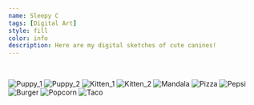 ```yaml
---
name: Sleepy C  
tags: [Digital Art]
style: fill
color: info
description: Here are my digital sketches of cute canines!
---
```

<br>

![Puppy_1](/assets/images/dog_playing.png)
![Puppy_2](/assets/images/dog_sitting.png)
![Kitten_1](/assets/images/kitten_loaf.png)
![Kitten_2](/assets/images/kitten.png)
![Mandala](/assets/images/mandala.png)
![Pizza](/assets/images/pizza.png)
![Pepsi](/assets/images/pepsi.png)
![Burger](/assets/images/burger.png)
![Popcorn](/assets/images/popcorn.png)
![Taco](/assets/images/taco.png)
<br>